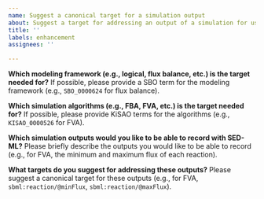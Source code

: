 ```yaml
---
name: Suggest a canonical target for a simulation output
about: Suggest a target for addressing an output of a simulation for use with SED-ML variables
title: ''
labels: enhancement
assignees: ''

---
```


**Which modeling framework (e.g., logical, flux balance, etc.) is the target needed for?**
If possible, please provide a SBO term for the modeling framework (e.g., `SBO_0000624` for flux balance).

**Which simulation algorithms (e.g., FBA, FVA, etc.) is the target needed for?**
If possible, please provide KiSAO terms for the algorithms (e.g., `KISAO_0000526` for FVA).

**Which simulation outputs would you like to be able to record with SED-ML?**
Please briefly describe the outputs you would like to be able to record (e.g., for FVA, the minimum and maximum flux of each reaction).

**What targets do you suggest for addressing these outputs?**
Please suggest a canonical target for these outputs (e.g., for FVA, `sbml:reaction/@minFlux`, `sbml:reaction/@maxFlux`).

